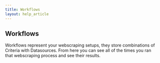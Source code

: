 ```yaml
---
title: Workflows
layout: help_article
---
```


## Workflows

Workflows represent your webscraping setups, they store combinations of Criteria with Datasources. From here you can see all of the times you ran that webscraping process and see their results. 